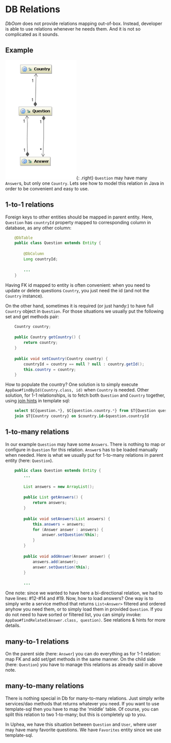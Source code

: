 # DB Relations

*DbOom* does not provide relations mapping out-of-box. Instead, developer
is able to use relations whenever he needs them. And it is not so
complicated as it sounds.

## Example

![db relations](db-relations.png){: .right}
`Question` may have many `Answer`s,
but only one `Country`. Lets see how to model this relation in Java in
order to be convenient and easy to use.

## 1-to-1 relations

Foreign keys to other entities should be mapped in parent entity. Here,
`Question` has `countryId` property mapped to corresponding column in
database, as any other column:

~~~~~ java
    @DbTable
    public class Question extends Entity {

    	@DbColumn
    	Long countryId;

    	...
    }
~~~~~

Having FK id mapped to entity is often convenient: when you need to
update or delete questions `Country`, you just need the id (and not the
`Country` instance).

On the other hand, sometimes it is required (or just handy:) to have
full `Country` object in `Question`. For those situations we usually put
the following set and get methods pair:

~~~~~ java
	Country country;

	public Country getCountry() {
		return country;
	}

	public void setCountry(Country country) {
		countryId = country == null ? null : country.getId();
		this.country = country;
	}
~~~~~

How to populate the country? One solution is to simply execute
`AppDao#findById(Country.class, id)` when `Country` is needed. Other
solution, for 1-1 relationships, is to fetch both `Question` and
`Country` together, using [join hints](sqlgenerator.html) in template
sql:

~~~~~ sql
    select $C{question.*}, $C{question.country.*} from $T{Question question}
    join $T{Country country} on $country.id=$question.countryId
~~~~~

## 1-to-many relations

In our example `Question` may have some `Answers`. There is nothing to
map or configure in `Question` for this relation. `Answer`s has to be
loaded manually when needed. Here is what we usually put for 1-to-many
relations in parent entity (here: `Question`).

~~~~~ java
    public class Question extends Entity {
    	...

    	List answers = new ArrayList();

    	public List getAnswers() {
    		return answers;
    	}

    	public void setAnswers(List answers) {
    		this.answers = answers;
    		for (Answer answer : answers) {
    			answer.setQuestion(this);
    		}
    	}

    	public void addAnswer(Answer answer) {
    		answers.add(answer);
    		answer.setQuestion(this);
    	}

    	...
~~~~~


One note: since we wanted to have here a bi-directional relation, we had to have lines: #12-#14 and #19.
Now, how to load answers? One way is to simply write a service method that returns `List<Answer>` filtered and ordered anyhow you need them, or to simply load them in provided `Question`. If you do not need to have sorted or filtered list, you can simply invoke: `AppDao#findRelated(Answer.class, question)`. See relations & hints for more details.

## many-to-1 relations

On the parent side (here: `Answer`) you can do everything as for 1-1 relation:
map FK and add set/get methods in the same manner. On the child side (here: `Question`)
you have to manage this relations as already said in above note.

##  many-to-many relations

There is nothing special in Db for many-to-many relations.
Just simply write services/dao methods that returns whatever you need.
If you want to use template-sql then you have to map the 'middle' table.
Of course, you can split this relation to two 1-to-many; but this is completely up to you.

In Uphea, we have this situation between `Question` and `User`, where user may have many
favorite questions. We have `Favorites` entity since we use template-sql.
